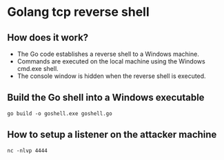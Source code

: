 # Golang tcp reverse shell
## How does it work?
* The Go code establishes a reverse shell to a Windows machine.
* Commands are executed on the local machine using the Windows cmd.exe shell.
* The console window is hidden when the reverse shell is executed.

## Build the Go shell into a Windows executable
`go build -o goshell.exe goshell.go`

## How to setup a listener on the attacker machine
`nc -nlvp 4444`
